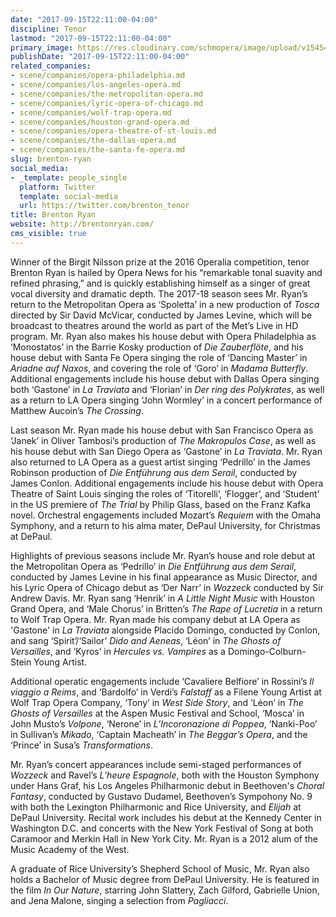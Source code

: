 ```yaml
---
date: "2017-09-15T22:11:00-04:00"
discipline: Tenor
lastmod: "2017-09-15T22:11:00-04:00"
primary_image: https://res.cloudinary.com/schmopera/image/upload/v1545409169/media/webhook-uploads/1505527828855/Brenton_Ryan_noPC_d_300dpi.jpg.jpg
publishDate: "2017-09-15T22:11:00-04:00"
related_companies:
- scene/companies/opera-philadelphia.md
- scene/companies/los-angeles-opera.md
- scene/companies/the-metropolitan-opera.md
- scene/companies/lyric-opera-of-chicago.md
- scene/companies/wolf-trap-opera.md
- scene/companies/houston-grand-opera.md
- scene/companies/opera-theatre-of-st-louis.md
- scene/companies/the-dallas-opera.md
- scene/companies/the-santa-fe-opera.md
slug: brenton-ryan
social_media:
- _template: people_single
  platform: Twitter
  template: social-media
  url: https://twitter.com/brenton_tenor
title: Brenton Ryan
website: http://brentonryan.com/
cms_visible: true
---
```


Winner of the Birgit Nilsson prize at the 2016 Operalia competition, tenor Brenton Ryan is hailed by Opera News for his “remarkable tonal suavity and refined phrasing,” and is quickly establishing himself as a singer of great vocal diversity and dramatic depth. The 2017-18 season sees Mr. Ryan’s return to the Metropolitan Opera as ‘Spoletta’ in a new production of *Tosca* directed by Sir David McVicar, conducted by James Levine, which will be broadcast to theatres around the world as part of the Met’s Live in HD program. Mr. Ryan also makes his house debut with Opera Philadelphia as ‘Monostatos’ in the Barrie Kosky production of *Die Zauberflöte*, and his house debut with Santa Fe Opera singing the role of ‘Dancing Master’ in *Ariadne auf Naxos*, and covering the role of ‘Goro’ in *Madama Butterfly*. Additional engagements include his house debut with Dallas Opera singing both ‘Gastone’ in *La Traviata* and ‘Florian’ in *Der ring des Polykrates*, as well as a return to LA Opera singing ‘John Wormley’ in a concert performance of Matthew Aucoin’s *The Crossing*.  

Last season Mr. Ryan made his house debut with San Francisco Opera as ‘Janek’ in Oliver Tambosi’s production of *The Makropulos Case*, as well as his house debut with San Diego Opera as ‘Gastone’ in *La Traviata*. Mr. Ryan also returned to LA Opera as a guest artist singing ‘Pedrillo’ in the James Robinson production of *Die Entführung aus dem Serail*, conducted by James Conlon. Additional engagements include his house debut with Opera Theatre of Saint Louis singing the roles of ‘Titorelli’, ‘Flogger’, and ‘Student’ in the US premiere of *The Trial* by Philip Glass, based on the Franz Kafka novel. Orchestral engagements included Mozart’s *Requiem* with the Omaha Symphony, and a return to his alma mater, DePaul University, for Christmas at DePaul. 

Highlights of previous seasons include Mr. Ryan’s house and role debut at the Metropolitan Opera as ‘Pedrillo’ in *Die Entführung aus dem Serail*, conducted by James Levine in his final appearance as Music Director, and his Lyric Opera of Chicago debut as ‘Der Narr’ in *Wozzeck* conducted by Sir Andrew Davis. Mr. Ryan sang ‘Henrik’ in *A Little Night Music* with Houston Grand Opera, and ‘Male Chorus’ in Britten’s *The Rape of Lucretia* in a return to Wolf Trap Opera. Mr. Ryan made his company debut at LA Opera as 'Gastone' in *La Traviata* alongside Placido Domingo, conducted by Conlon, and sang ‘Spirit’/‘Sailor’ *Dido and Aeneas*, ‘Léon’ in *The Ghosts of Versailles*, and ‘Kyros’ in *Hercules vs. Vampires* as a Domingo-Colburn-Stein Young Artist.  

Additional operatic engagements include ‘Cavaliere Belfiore’ in Rossini’s *Il viaggio a Reims*, and ‘Bardolfo’ in Verdi’s *Falstaff* as a Filene Young Artist at Wolf Trap Opera Company, ‘Tony’ in *West Side Story*, and ‘Léon’ in *The Ghosts of Versailles* at the Aspen Music Festival and School, ‘Mosca’ in John Musto’s *Volpone*, ‘Nerone’ in *L’Incoronazione di Poppea*, ‘Nanki-Poo’ in Sullivan’s *Mikado*, ‘Captain Macheath’ in *The Beggar’s Opera*, and the ‘Prince’ in Susa’s *Transformations*. 

Mr. Ryan’s concert appearances include semi-staged performances of *Wozzeck* and Ravel’s *L’heure Espagnole*, both with the Houston Symphony under Hans Graf, his Los Angeles Philharmonic debut in Beethoven's *Choral Fantasy*, conducted by Gustavo Dudamel, Beethoven’s Sympohony No. 9 with both the Lexington Philharmonic and Rice University, and *Elijah* at DePaul University. Recital work includes his debut at the Kennedy Center in Washington D.C. and concerts with the New York Festival of Song at both Caramoor and Merkin Hall in New York City. Mr. Ryan is a 2012 alum of the Music Academy of the West. 

A graduate of Rice University’s Shepherd School of Music, Mr. Ryan also holds a Bachelor of Music degree from DePaul University. He is featured in the film *In Our Nature*, starring John Slattery, Zach Gilford, Gabrielle Union, and Jena Malone, singing a selection from *Pagliacci*.
